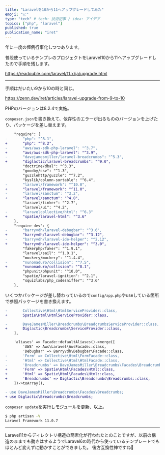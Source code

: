 ```yaml
---
title: "Laravelを10から11へアップグレードしてみた"
emoji: "📈"
type: "tech" # tech: 技術記事 / idea: アイデア
topics: ["php", "laravel"]
published: true
publication_name: "iret"
---
```


年に一度の恒例行事化しつつあります。

普段使っているテンプレのプロジェクトをLaravel10から11へアップグレードしたので手順を残します。

https://readouble.com/laravel/11.x/ja/upgrade.html

---

手順はだいたい9から10の時と同じ。

https://zenn.dev/iret/articles/laravel-upgrade-from-9-to-10

PHPのバージョンは8.2.4で実施。

`composer.json`を書き換えて、依存性のエラーが出るもののバージョンを上げたり、パッケージを差し替えます。

```diff json:composer.json
    "require": {
-       "php": "^8.1",
+       "php": "^8.2",
-       "aws/aws-sdk-php-laravel": "^3.7",
+       "aws/aws-sdk-php-laravel": "^3.9",
-       "davejamesmiller/laravel-breadcrumbs": "^5.3",
+       "diglactic/laravel-breadcrumbs": "^9.0",
        "doctrine/dbal": "^3.3",
        "goodby/csv": "^1.3",
        "guzzlehttp/guzzle": "^7.2",
        "kyslik/column-sortable": "^6.4",
-       "laravel/framework": "^10.0",
+       "laravel/framework": "^11.0",
-       "laravel/sanctum": "^3.2",
+       "laravel/sanctum": "^4.0",
        "laravel/tinker": "^2.7",
        "laravel/ui": "^4.2",
-       "laravelcollective/html": "^6.3"
+       "spatie/laravel-html": "^3.6"
    },
    "require-dev": {
-       "barryvdh/laravel-debugbar": "^3.6",
+       "barryvdh/laravel-debugbar": "^3.12",
-       "barryvdh/laravel-ide-helper": "^2.12",
+       "barryvdh/laravel-ide-helper": "^3.0",
        "fakerphp/faker": "^1.9.1",
        "laravel/sail": "^1.0.1",
        "mockery/mockery": "^1.4.4",
-       "nunomaduro/collision": "^7.5",
+       "nunomaduro/collision": "^8.1",
        "phpunit/phpunit": "^10.0",
        "spatie/laravel-ignition": "^2.1",
        "squizlabs/php_codesniffer": "^3.6"
    },
```

いくつかパッケージが差し替わっているので`config/app.php`やuseしている箇所で参照パッケージを書き換えます。

```diff php:config/app.php
-       Collective\Html\HtmlServiceProvider::class,
+       Spatie\Html\HtmlServiceProvider::class,

-       DaveJamesMiller\Breadcrumbs\BreadcrumbsServiceProvider::class,
+       Diglactic\Breadcrumbs\ServiceProvider::class,
    ],

    'aliases' => Facade::defaultAliases()->merge([
        'AWS' => Aws\Laravel\AwsFacade::class,
        'Debugbar' => Barryvdh\Debugbar\Facade::class,
-       'Form' => Collective\Html\FormFacade::class,
-       'Html' => Collective\Html\HtmlFacade::class,
-       'Breadcrumbs' => DaveJamesMiller\Breadcrumbs\Facades\Breadcrumbs::class,
+       'Form' => Spatie\Html\Facades\Html::class,
+       'Html' => Spatie\Html\Facades\Html::class,
+       'Breadcrumbs' => Diglactic\Breadcrumbs\Breadcrumbs::class,
    ])->toArray(),
```

```diff php
- use DaveJamesMiller\Breadcrumbs\Facades\Breadcrumbs;
+ use Diglactic\Breadcrumbs\Breadcrumbs;
```

`composer update`を実行しモジュールを更新、以上。

```bash
$ php artisan -V 
Laravel Framework 11.0.7
```

---

Laravel11からディレクトリ構造の簡素化が行われたとのことですが、以前の構造のままでも動きはするようでLaravel6の時代から使っているテンプレートでもほとんど変えずに動かすことができました。
後方互換性神ですね👼
